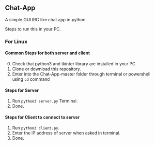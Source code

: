 ## Chat-App
A simple GUI IRC like chat app in python.

Steps to run this in your PC.

### For Linux

#### Common Steps for both server and client

0. Check that python3 and tkinter library are installed in your PC.
1. Clone or download this repository.
2. Enter into the Chat-App-master folder through terminal or powershell using ```cd``` command

#### Steps for Server

1. Run ```python3 server.py``` Terminal.
2. Done.

#### Steps for Client to connect to server

1. Run ```python3 client.py```.
2. Enter the IP address of server when asked in terminal.
3. Done.
